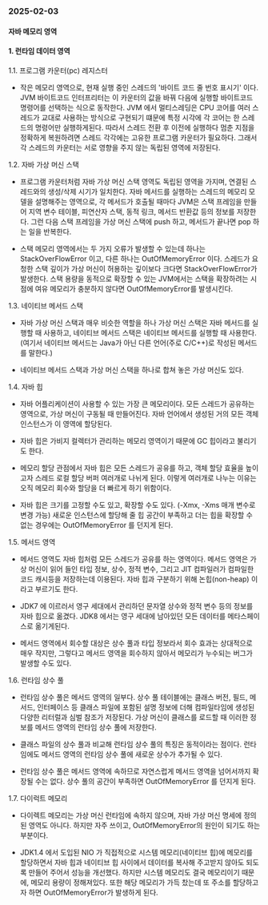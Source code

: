 ### 2025-02-03

#### 자바 메모리 영역

#### 1. 런타임 데이터 영역

1.1. 프로그램 카운터(pc) 레지스터
- 작은 메모리 영역으로, 현재 실행 중인 스레드의 '바이트 코드 줄 번호 표시기' 이다. JVM 바이트코드 인터프리터는 이 카운터의 값을 바꿔 다음에 실행할 바이트코드 명령어를 선택하는 식으로 동작한다.
JVM 에서 멀티스레딩은 CPU 코어를 여러 스레드가 교대로 사용하는 방식으로 구현되기 떄문에 특정 시각에 각 코어는 한 스레드의 명령어만 실행하게된다.
따라서 스레드 전환 후 이전에 실행하다 멈춘 지점을 정확하게 복원하려면 스레드 각각에는 고유한 프로그램 카운터가 필요하다. 그래서 각 스레드의 카운터는 서로 영향을 주지 않는 독립된 영역에 저장된다.

1.2. 자바 가상 머신 스택
- 프로그램 카운터처럼 자바 가상 머신 스택 영역도 독립된 영역을 가지며, 연결된 스레드와의 생성/삭제 시기가 일치한다.
자바 메서드를 실행하는 스레드의 메모리 모델을 설명해주는 영역으로, 각 메서드가 호출될 때마다 JVM은 스택 프레임을 만들어 지역 변수 테이블, 피연산자 스택, 동적 링크, 메서드 반환값 등의 정보를 저장한다.
그런 다음 스택 프레임을 가상 머신 스택에 push 하고, 메서드가 끝나면 pop 하는 일을 반복한다.

- 스택 메모리 영역에서는 두 가지 오류가 발생할 수 있는데 하나는 StackOverFlowError 이고, 다른 하나는 OutOfMemoryError 이다.
스레드가 요청한 스택 깊이가 가상 머신이 허용하는 깊이보다 크다면 StackOverFlowError가 발생한다. 
스택 용량을 동적으로 확장할 수 있는 JVM에서는 스택을 확장하려는 시점에 여유 메모리가 충분하지 않다면 OutOfMemoryError를 발생시킨다.

1.3. 네이티브 메서드 스택
- 자바 가상 머신 스택과 매우 비슷한 역할을 하나 가상 머신 스택은 자바 메서드를 실행할 때 사용하고, 네이티브 메서드 스택은 네이티브 메서드를 실행할 때 사용한다.
(여기서 네이티브 메서드는 Java가 아닌 다른 언어(주로 C/C++)로 작성된 메서드를 말한다.)

- 네이티브 메서드 스택과 가상 머신 스택을 하나로 합쳐 놓은 가상 머신도 있다.

1.4. 자바 힙
- 자바 어플리케이션이 사용할 수 있는 가장 큰 메모리이다. 모든 스레드가 공유하는 영역으로, 가상 머신이 구동될 때 만들어진다.
자바 언어에서 생성된 거의 모든 객체 인스턴스가 이 영역에 할당된다.

- 자바 힙은 가비지 컬렉터가 관리하는 메모리 영역이기 때문에 GC 힙이라고 불리기도 한다.

- 메모리 할당 관점에서 자바 힙은 모든 스레드가 공유를 하고, 객체 할당 효율을 높이고자 스레드 로컬 할당 버퍼 여러개로 나뉘게 된다.
이렇게 여러개로 나누는 이유는 오직 메모리 회수와 할당을 더 빠르게 하기 위함이다.

- 자바 힙은 크기를 고정할 수도 있고, 확장할 수도 있다. (-Xmx, -Xms 매개 변수로 변경 가능)
새로운 인스턴스에 할당해 줄 힙 공간이 부족하고 더는 힙을 확장할 수 없는 경우에는 OutOfMemoryError 를 던지게 된다.

1.5. 메서드 영역
- 메서드 영역도 자바 힙처럼 모든 스레드가 공유를 하는 영역이다. 메서드 영역은 가상 머신이 읽어 들인 타입 정보, 상수, 정적 변수, 그리고 JIT 컴파일러가 컴파일한 코드 캐시등을 저장하는데 이용된다.
자바 힙과 구분하기 위해 논힙(non-heap) 이라고 부르기도 한다.

- JDK7 에 이르러서 영구 세대에서 관리하던 문자열 상수와 정적 변수 등의 정보를 자바 힙으로 옮겼다. JDK8 에서는 영구 세대에 남아있던 모든 데이터를 메타스페이스로 옮기게된다.

- 메서드 영역에서 회수할 대상은 상수 풀과 타입 정보라서 회수 효과는 상대적으로 매우 작지만, 그렇다고 메서드 영역을 회수하지 않아서 메모리가 누수되는 버그가 발생할 수도 있다.

1.6. 런타임 상수 풀
- 런타임 상수 풀은 메서드 영역의 일부다. 상수 풀 테이블에는 클래스 버전, 필드, 메서드, 인터페이스 등 클래스 파일에 포함된 설명 정보에 더해 컴파일타임에 생성된 다양한 리터럴과 심벌 참조가 저장된다.
가상 머신이 클래스를 로드할 때 이러한 정보를 메서드 영역의 런타임 상수 풀에 저장한다.

- 클래스 파일의 상수 풀과 비교해 런타임 상수 풀의 특징은 동적이라는 점이다. 런타임에도 메서드 영역의 런타임 상수 풀에 새로운 상수가 추가될 수 있다.

- 런타임 상수 풀은 메서드 영역에 속하므로 자연스럽게 메서드 영역을 넘어서까지 확장될 수는 없다. 상수 풀의 공간이 부족하면 OutOfMemoryError 를 던지게 된다.

1.7. 다이럭트 메모리
- 다이렉트 메모리는 가상 머신 런타임에 속하지 않으며, 자바 가상 머신 명세에 정의된 영역도 아니다. 하지만 자주 쓰이고, OutOfMemoryError의 원인이 되기도 하는 부분이다.

- JDK1.4 에서 도입된 NIO 가 직접적으로 시스템 메모리(네이티브 힙)에 메모리를 할당하면서 자바 힙과 네이티브 힙 사이에서 데이터를 복사해 주고받지 않아도 되도록 만들어 주어서 성능을 개선했다.
하지만 시스템 메모리도 결국 메모리이기 때문에, 메모리 용량이 정해져있다. 또한 해당 메모리가 가득 찼는데 또 주소를 할당하고자 하면 OutOfMemoryError가 발생하게 된다.
